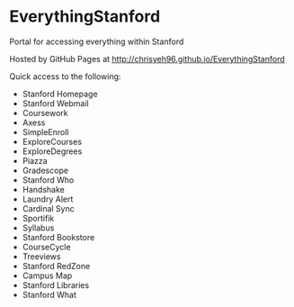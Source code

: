 EverythingStanford
===================

Portal for accessing everything within Stanford

Hosted by GitHub Pages at http://chrisyeh96.github.io/EverythingStanford

Quick access to the following:
* Stanford Homepage
* Stanford Webmail
* Coursework
* Axess
* SimpleEnroll
* ExploreCourses
* ExploreDegrees
* Piazza
* Gradescope
* Stanford Who
* Handshake
* Laundry Alert
* Cardinal Sync
* Sportifik
* Syllabus
* Stanford Bookstore
* CourseCycle
* Treeviews
* Stanford RedZone
* Campus Map
* Stanford Libraries
* Stanford What